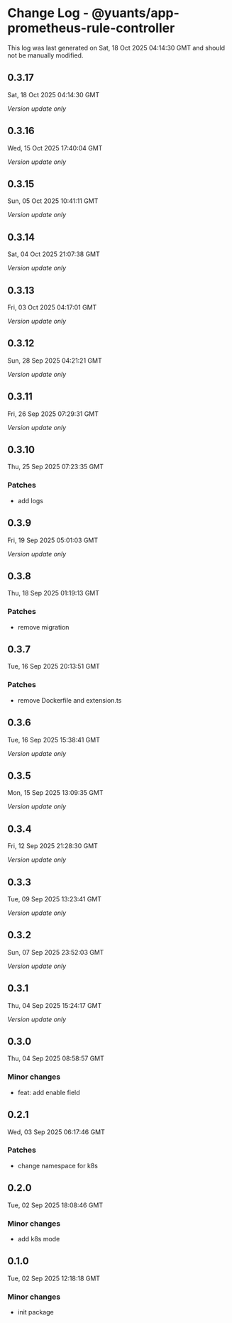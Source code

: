 # Change Log - @yuants/app-prometheus-rule-controller

This log was last generated on Sat, 18 Oct 2025 04:14:30 GMT and should not be manually modified.

## 0.3.17
Sat, 18 Oct 2025 04:14:30 GMT

_Version update only_

## 0.3.16
Wed, 15 Oct 2025 17:40:04 GMT

_Version update only_

## 0.3.15
Sun, 05 Oct 2025 10:41:11 GMT

_Version update only_

## 0.3.14
Sat, 04 Oct 2025 21:07:38 GMT

_Version update only_

## 0.3.13
Fri, 03 Oct 2025 04:17:01 GMT

_Version update only_

## 0.3.12
Sun, 28 Sep 2025 04:21:21 GMT

_Version update only_

## 0.3.11
Fri, 26 Sep 2025 07:29:31 GMT

_Version update only_

## 0.3.10
Thu, 25 Sep 2025 07:23:35 GMT

### Patches

- add logs

## 0.3.9
Fri, 19 Sep 2025 05:01:03 GMT

_Version update only_

## 0.3.8
Thu, 18 Sep 2025 01:19:13 GMT

### Patches

- remove migration

## 0.3.7
Tue, 16 Sep 2025 20:13:51 GMT

### Patches

- remove Dockerfile and extension.ts

## 0.3.6
Tue, 16 Sep 2025 15:38:41 GMT

_Version update only_

## 0.3.5
Mon, 15 Sep 2025 13:09:35 GMT

_Version update only_

## 0.3.4
Fri, 12 Sep 2025 21:28:30 GMT

_Version update only_

## 0.3.3
Tue, 09 Sep 2025 13:23:41 GMT

_Version update only_

## 0.3.2
Sun, 07 Sep 2025 23:52:03 GMT

_Version update only_

## 0.3.1
Thu, 04 Sep 2025 15:24:17 GMT

_Version update only_

## 0.3.0
Thu, 04 Sep 2025 08:58:57 GMT

### Minor changes

- feat: add enable field

## 0.2.1
Wed, 03 Sep 2025 06:17:46 GMT

### Patches

- change namespace for k8s

## 0.2.0
Tue, 02 Sep 2025 18:08:46 GMT

### Minor changes

- add k8s mode

## 0.1.0
Tue, 02 Sep 2025 12:18:18 GMT

### Minor changes

- init package

